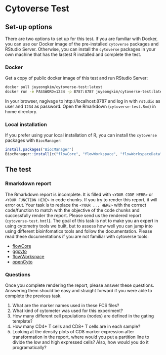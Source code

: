 # Cytoverse Test

## Set-up options

There are two options to set up for this test. If you are familiar with Docker, you can use our Docker image of the pre-installed `cytoverse` packages and RStudio Server. Otherwise, you can install the `cytoverse` packages in your own machine that has the lastest R installed and complete the test.

### Docker

Get a copy of public docker image of this test and run RStudio Server:

```sh
docker pull juyeongkim/cytoverse-test:latest
docker run -e PASSWORD=1234 -p 8787:8787 juyeongkim/cytoverse-test:latest
```

In your browser, nagivage to http://localhost:8787 and log in with `rstudio` as user and `1234` as password. Open the Rmarkdown (`cytoverse-test.Rmd`) in home directory.

### Local installation

If you prefer using your local installation of R, you can install the `cytoverse` packages with `BiocManager`:

```r
install.packages("BiocManager")
BiocManager::install(c("flowCore", "flowWorkspace", "flowWorkspaceData", "openCyto", "ggcyto"))
```


## The test

### Rmarkdown report

The Rmarkdown report is incomplete. It is filled with `<YOUR CODE HERE>` or `<YOUR FUNCTION HERE>` in code chunks. If you try to render this report, it will error out. Your task is to replace the `<YOUR ... HERE>` with the correct code/function to match with the objective of the code chunks and successfully render the report. Please send us the rendered report (`cytoverse-test.hmtl`). The goal of this task is not to make you an expert in using cytometry tools we built, but to assess how well you can jump into using different bioinfomatics tools and follow the documentation. Please read these documentations if you are not familiar with cytoverse tools:

- [flowCore](https://www.bioconductor.org/packages/release/bioc/vignettes/flowCore/inst/doc/HowTo-flowCore.pdf)
- [ggcyto](https://www.bioconductor.org/packages/release/bioc/vignettes/ggcyto/inst/doc/autoplot.html)
- [flowWorkspace](https://www.bioconductor.org/packages/release/bioc/vignettes/flowWorkspace/inst/doc/flowWorkspace-Introduction.html)
- [openCyto](https://www.bioconductor.org/packages/release/bioc/manuals/openCyto/man/openCyto.pdf)

### Questions

Once you complete rendering the report, please answer these questions. Answering them should be easy and straight forward if you were able to complete the previous task.

1. What are the marker names used in these FCS files?
1. What kind of cytometer was used for this experiment?
1. How many different cell populations (nodes) are defined in the gating template?
1. How many CD4+ T cells and CD8+ T cells are in each sample?
1. Looking at the density plots of CD8 marker expression after transformation in the report, where would you put a partition line to divide the low and high expressed cells? Also, how would you do it programatically?
